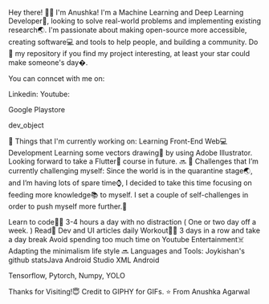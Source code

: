 Hey there! 👋😃
I'm Anushka! I'm a Machine Learning and Deep Learning Developer📱, looking to solve real-world problems and implementing existing research🌏. I'm passionate about making open-source more accessible, creating software💻 and tools to help people, and building a community. Do 🌟 my repository if you find my project interesting, at least your star could make someone's day�.

You can conncet with me on:

Linkedin:
Youtube:

 Google Playstore

dev_object

💼 Things that I'm currently working on:
Learning Front-End Web💻 Development
Learning some vectors drawing🎨 by using Adobe Illustrator.
Looking forward to take a Flutter📲 course in future.
🔜
🌱 Challenges that I’m currently challenging myself:
Since the world is in the quarantine stage🌏, and I’m having lots of spare time⌚, I decided to take this time focusing on feeding more knowledge📚 to myself. I set a couple of self-challenges in order to push myself more further.🏃

Learn to code👨‍💻 3-4 hours a day with no distraction ( One or two day off a week. )
Read📰 Dev and UI articles daily
Workout🏋️‍♂️ 3 days in a row and take a day break
Avoid spending too much time on Youtube Entertainment☠️
Adapting the minimalism life style
🔜
Languages and Tools: 
Joykishan's github statsJava Android Studio XML Android
    
  
  
 Tensorflow, Pytorch, Numpy, YOLO
 

Thanks for Visiting!😇
Credit to
GIPHY for GIFs.
⭐️ From Anushka Agarwal
